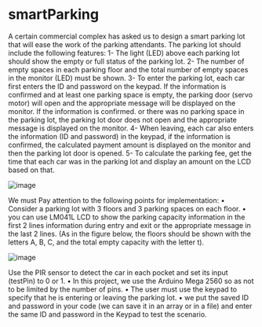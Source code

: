 # smartParking
A certain commercial complex has asked us to design a smart parking lot that will ease the work of the parking attendants.
The parking lot should include the following features:
1- The light (LED) above each parking lot should show the empty or full status of the parking lot.
2- The number of empty spaces in each parking floor and the total number of empty spaces in the monitor (LED)
must be shown.
3- To enter the parking lot, each car first enters the ID and password on the keypad. 
If the information is confirmed and at least one parking space is empty, the parking door (servo motor)
will open and the appropriate message will be displayed on the monitor.
If the information is confirmed. or there was no parking space in the parking lot, 
the parking lot door does not open and the appropriate message is displayed on the monitor.
4- When leaving, each car also enters the information (ID and password) in the keypad, if the information is confirmed,
the calculated payment amount is displayed on the monitor and then the parking lot door is opened.
5- To calculate the parking fee, get the time that each car was in the parking lot and display an amount on the LCD based on that.

![image](https://github.com/MahdiTheGreat/smartParking/assets/47212121/f5d048f8-f566-4f71-a754-b0bf271c60f6)

We must Pay attention to the following points for implementation:
•	Consider a parking lot with 3 floors and 3 parking spaces on each floor.
•	you can use LM041L LCD to show the parking capacity information in the first 2 lines
information during entry and exit or the appropriate message in the last 2 lines. (As in the figure below,
the floors should be shown with the letters A, B, C, and the total empty capacity with the letter t).

![image](https://github.com/MahdiTheGreat/smartParking/assets/47212121/0ab21351-70ab-497f-be59-72a7ea271781)

Use the PIR sensor to detect the car in each pocket and set its input (testPin) to 0 or 1.
•	In this project, we use the Arduino Mega 2560 so as not to be limited by the number of pins.
•	The user must use the keypad to specify that he is entering or leaving the parking lot.
•	we put the saved ID and password in your code (we can save it in an array or in a file) 
and enter the same ID and password in the Keypad to test the scenario.
